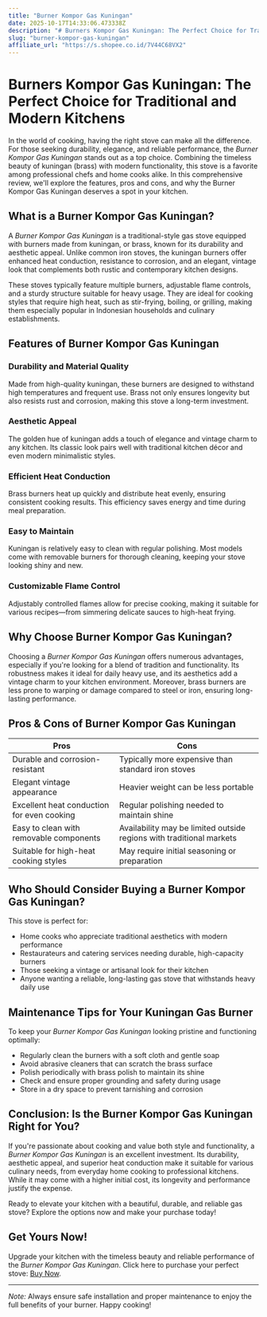 ```yaml
---
title: "Burner Kompor Gas Kuningan"
date: 2025-10-17T14:33:06.473338Z
description: "# Burners Kompor Gas Kuningan: The Perfect Choice for Traditional and Modern Kitchens..."
slug: "burner-kompor-gas-kuningan"
affiliate_url: "https://s.shopee.co.id/7V44C68VX2"
---
```

# Burners Kompor Gas Kuningan: The Perfect Choice for Traditional and Modern Kitchens

In the world of cooking, having the right stove can make all the difference. For those seeking durability, elegance, and reliable performance, the *Burner Kompor Gas Kuningan* stands out as a top choice. Combining the timeless beauty of kuningan (brass) with modern functionality, this stove is a favorite among professional chefs and home cooks alike. In this comprehensive review, we'll explore the features, pros and cons, and why the Burner Kompor Gas Kuningan deserves a spot in your kitchen.

## What is a Burner Kompor Gas Kuningan?

A *Burner Kompor Gas Kuningan* is a traditional-style gas stove equipped with burners made from kuningan, or brass, known for its durability and aesthetic appeal. Unlike common iron stoves, the kuningan burners offer enhanced heat conduction, resistance to corrosion, and an elegant, vintage look that complements both rustic and contemporary kitchen designs.

These stoves typically feature multiple burners, adjustable flame controls, and a sturdy structure suitable for heavy usage. They are ideal for cooking styles that require high heat, such as stir-frying, boiling, or grilling, making them especially popular in Indonesian households and culinary establishments.

## Features of Burner Kompor Gas Kuningan

### Durability and Material Quality
Made from high-quality kuningan, these burners are designed to withstand high temperatures and frequent use. Brass not only ensures longevity but also resists rust and corrosion, making this stove a long-term investment.

### Aesthetic Appeal
The golden hue of kuningan adds a touch of elegance and vintage charm to any kitchen. Its classic look pairs well with traditional kitchen décor and even modern minimalistic styles.

### Efficient Heat Conduction
Brass burners heat up quickly and distribute heat evenly, ensuring consistent cooking results. This efficiency saves energy and time during meal preparation.

### Easy to Maintain
Kuningan is relatively easy to clean with regular polishing. Most models come with removable burners for thorough cleaning, keeping your stove looking shiny and new.

### Customizable Flame Control
Adjustably controlled flames allow for precise cooking, making it suitable for various recipes—from simmering delicate sauces to high-heat frying.

## Why Choose Burner Kompor Gas Kuningan?

Choosing a *Burner Kompor Gas Kuningan* offers numerous advantages, especially if you're looking for a blend of tradition and functionality. Its robustness makes it ideal for daily heavy use, and its aesthetics add a vintage charm to your kitchen environment. Moreover, brass burners are less prone to warping or damage compared to steel or iron, ensuring long-lasting performance.

## Pros & Cons of Burner Kompor Gas Kuningan

| **Pros** | **Cons** |
| --- | --- |
| Durable and corrosion-resistant | Typically more expensive than standard iron stoves |
| Elegant vintage appearance | Heavier weight can be less portable |
| Excellent heat conduction for even cooking | Regular polishing needed to maintain shine |
| Easy to clean with removable components | Availability may be limited outside regions with traditional markets |
| Suitable for high-heat cooking styles | May require initial seasoning or preparation |

## Who Should Consider Buying a Burner Kompor Gas Kuningan?

This stove is perfect for:
- Home cooks who appreciate traditional aesthetics with modern performance
- Restaurateurs and catering services needing durable, high-capacity burners
- Those seeking a vintage or artisanal look for their kitchen
- Anyone wanting a reliable, long-lasting gas stove that withstands heavy daily use

## Maintenance Tips for Your Kuningan Gas Burner

To keep your *Burner Kompor Gas Kuningan* looking pristine and functioning optimally:
- Regularly clean the burners with a soft cloth and gentle soap
- Avoid abrasive cleaners that can scratch the brass surface
- Polish periodically with brass polish to maintain its shine
- Check and ensure proper grounding and safety during usage
- Store in a dry space to prevent tarnishing and corrosion

## Conclusion: Is the Burner Kompor Gas Kuningan Right for You?

If you're passionate about cooking and value both style and functionality, a *Burner Kompor Gas Kuningan* is an excellent investment. Its durability, aesthetic appeal, and superior heat conduction make it suitable for various culinary needs, from everyday home cooking to professional kitchens. While it may come with a higher initial cost, its longevity and performance justify the expense.

Ready to elevate your kitchen with a beautiful, durable, and reliable gas stove? Explore the options now and make your purchase today!

## Get Yours Now!

Upgrade your kitchen with the timeless beauty and reliable performance of the *Burner Kompor Gas Kuningan*. Click here to purchase your perfect stove: [Buy Now](https://s.shopee.co.id/7V44C68VX2).

---

*Note:* Always ensure safe installation and proper maintenance to enjoy the full benefits of your burner. Happy cooking!